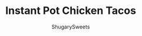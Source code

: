 ---
layout: ../../layouts/MarkdownPostLayout.astro
title: Instant Pot Chicken Tacos
author: ShugarySweets
pubDate: 2021-09-27
description: "Make chicken tacos in the Instant Pot tonight! Seasoned chicken is cooked with salsa to juicy perfection in this easy chicken taco recipe."
image_url: https://www.shugarysweets.com/wp-content/uploads/2021/10/instant-pot-chicken-tacos-facebook.jpg
tags: ["Main Dish","Mexican"]
calories: 74
protein: 13
carbohydrates: 2
fats: 1
fiber: 0
ingredients: ["4 boneless, skinless chicken breasts (about 2 pounds)","1/4 cup chicken broth","1 Tablespoon taco seasoning mix","3/4 cup salsa","1 lime, juiced and zested"]
serves: 12
time: "40 minutes"
prepTime: "25 minutes"
instructions: ["Pour chicken broth into the Instant Pot. Add chicken breasts in a single layer. Sprinkle taco seasoning over the chicken breasts. Top with salsa.","Secure the lid and make sure the pressure valve is set to SEALING. Select the HIGH PRESSURE (or manual cook mode) and set the timer for 15 minutes.","When the timer is done, let the pressure naturally release for 10 minutes and then manually release the rest of the pressure. ","Remove chicken breast and place them on a cutting board or plate. Shred the chicken with two forks.","Drain about ¼ cup of liquid from the Instant Pot into a measuring cup. I like to reserve this incase the tacos need a little additional liquid after mixing.","Put the shredded chicken breast back into the Instant Pot. Add lime juice and zest. Stir to combine. Serve on flour or corn tortillas."]
nutrition: ["74 calories","2 grams carbohydrates","34 milligrams cholesterol","1 grams fat","0 grams fiber","13 grams protein","0 grams saturated fat","216 grams sodium","1 grams sugar","0 grams trans fat","1 grams unsaturated fat"]
---